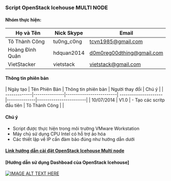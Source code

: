 ### Script OpenStack Icehouse MULTI NODE

#### Nhóm thực hiện:

| Họ và Tên        | Nick Skype | Email | 
|------------------|------------|-------|
|Tô Thành Công     | tu0ng_c0ng | tcvn1985@gmail.com |
|Hoàng Đình Quân   | hdquan2014 | d0m0reg00dthing@gmail.com |
| VietStacker      | vietstack  | vietstack@gmail.com |

#### Thông tin phiên bản

| Ngày tạo	   | Tên Phiên Bản |   Thông tin phiên bản   | Người thay đổi       |               Chú ý               |
| -------------|---------------|-------------------------| ---------------------|--------------|------------------------| 
| 10/07/2014   |    V1.0    | - Tạo các scritp đầu tiên | Tô Thành Công | |

#### Chú ý 
- Script được thực hiện trong môi trường VMware Workstation
- Máy chủ sử dụng CPU Intel có hỗ trợ ảo hóa
- Các thiết lập về IP cần đàm bảo đúng như hướng dẫn dưới

#### [Link hướng dẫn cài đặt OpenStack Icehouse Multi node](https://github.com/vietstacker/openstack-icehouse-multinode-ubuntu-v1/blob/master/hd-caidat-openstack-multi-node-u1204.md)

#### [Hướng dẫn sử dụng Dashboad của OpenStack Icehouse]

[![IMAGE ALT TEXT HERE](http://img.youtube.com/vi/6lJwvGY1WLk/0.jpg)](http://www.youtube.com/watch?v=6lJwvGY1WLk)
